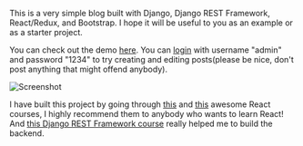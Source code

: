 This is a very simple blog built with Django, Django REST Framework, React/Redux, and Bootstrap. I hope it will be useful to you as an example or as a starter project.

You can check out the demo [here](). You can [login]() with username "admin" and password "1234" to try creating and editing posts(please be nice, don't post anything that might offend anybody).

![Screenshot](https://raw.githubusercontent.com/raymestalez/django-react-blog/master/assets/blog-screenshot.png)

I have built this project by going through [this](https://www.udemy.com/react-redux/)  and [this](https://www.udemy.com/react-redux-tutorial/) awesome React courses, I highly recommend them to anybody who wants to learn React! And [this Django REST Framework course](https://teamtreehouse.com/library/django-rest-framework) really helped me to build the backend.

<!-- 
# Installation

Create a DO account.
Deploy Docker container.
Createsuperuser.
The post will take you to the login page.

Oh, maan, this is gonna be fun and useful!!

document it well, comments stuff.
Leave a link to the bootstrap theme.

Oh maan!! I can TOTALLY do this!! Competently. And it will be useful!!

And I will TOOHTALKY dockerize it with some solid docker course!!

 -->

